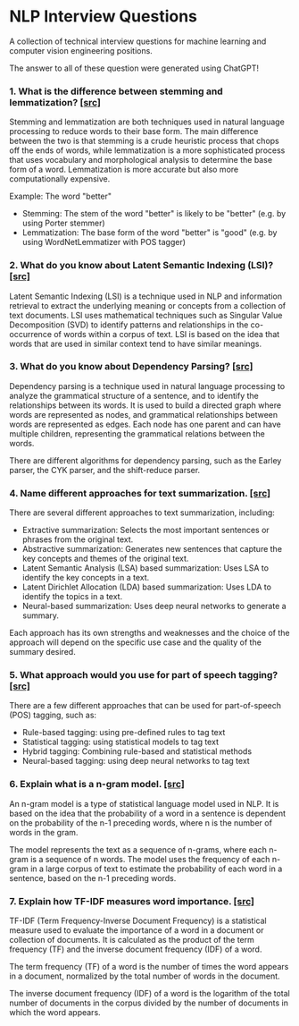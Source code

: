 # NLP Interview Questions
A collection of technical interview questions for machine learning and computer vision engineering positions.

The answer to all of these question were generated using ChatGPT!


### 1. What is the difference between stemming and lemmatization? [[src]](https://www.projectpro.io/article/nlp-interview-questions-and-answers/439)

Stemming and lemmatization are both techniques used in natural language processing to reduce words to their base form. The main difference between the two is that stemming is a crude heuristic process that chops off the ends of words, while lemmatization is a more sophisticated process that uses vocabulary and morphological analysis to determine the base form of a word. Lemmatization is more accurate but also more computationally expensive.

Example: The word "better"
* Stemming: The stem of the word "better" is likely to be "better" (e.g. by using Porter stemmer)
* Lemmatization: The base form of the word "better" is "good" (e.g. by using WordNetLemmatizer with POS tagger)

### 2. What do you know about Latent Semantic Indexing (LSI)? [[src]](https://www.projectpro.io/article/nlp-interview-questions-and-answers/439)
Latent Semantic Indexing (LSI) is a technique used in NLP and information retrieval to extract the underlying meaning or concepts from a collection of text documents. LSI uses mathematical techniques such as Singular Value Decomposition (SVD) to identify patterns and relationships in the co-occurrence of words within a corpus of text. LSI is based on the idea that words that are used in similar context tend to have similar meanings. 

### 3. What do you know about Dependency Parsing? [[src]](https://www.projectpro.io/article/nlp-interview-questions-and-answers/439)
Dependency parsing is a technique used in natural language processing to analyze the grammatical structure of a sentence, and to identify the relationships between its words. It is used to build a directed graph where words are represented as nodes, and grammatical relationships between words are represented as edges. Each node has one parent and can have multiple children, representing the grammatical relations between the words.

There are different algorithms for dependency parsing, such as the Earley parser, the CYK parser, and the shift-reduce parser. 

### 4. Name different approaches for text summarization. [[src]](https://www.projectpro.io/article/nlp-interview-questions-and-answers/439)
There are several different approaches to text summarization, including:
* Extractive summarization: Selects the most important sentences or phrases from the original text.
* Abstractive summarization: Generates new sentences that capture the key concepts and themes of the original text.
* Latent Semantic Analysis (LSA) based summarization: Uses LSA to identify the key concepts in a text.
* Latent Dirichlet Allocation (LDA) based summarization: Uses LDA to identify the topics in a text.
* Neural-based summarization: Uses deep neural networks to generate a summary.

Each approach has its own strengths and weaknesses and the choice of the approach will depend on the specific use case and the quality of the summary desired.

### 5. What approach would you use for part of speech tagging? [[src]](https://www.projectpro.io/article/nlp-interview-questions-and-answers/439)
There are a few different approaches that can be used for part-of-speech (POS) tagging, such as:
* Rule-based tagging: using pre-defined rules to tag text
* Statistical tagging: using statistical models to tag text
* Hybrid tagging: Combining rule-based and statistical methods
* Neural-based tagging: using deep neural networks to tag text

### 6. Explain what is a n-gram model. [[src]](https://www.projectpro.io/article/nlp-interview-questions-and-answers/439)
An n-gram model is a type of statistical language model used in NLP. It is based on the idea that the probability of a word in a sentence is dependent on the probability of the n-1 preceding words, where n is the number of words in the gram.

The model represents the text as a sequence of n-grams, where each n-gram is a sequence of n words. The model uses the frequency of each n-gram in a large corpus of text to estimate the probability of each word in a sentence, based on the n-1 preceding words.

### 7. Explain how TF-IDF measures word importance. [[src]](https://www.projectpro.io/article/nlp-interview-questions-and-answers/439)
TF-IDF (Term Frequency-Inverse Document Frequency) is a statistical measure used to evaluate the importance of a word in a document or collection of documents. It is calculated as the product of the term frequency (TF) and the inverse document frequency (IDF) of a word.

The term frequency (TF) of a word is the number of times the word appears in a document, normalized by the total number of words in the document.

The inverse document frequency (IDF) of a word is the logarithm of the total number of documents in the corpus divided by the number of documents in which the word appears.



